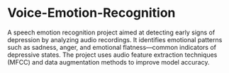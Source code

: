 # Voice-Emotion-Recognition
A speech emotion recognition project aimed at detecting early signs of depression by analyzing audio recordings. It identifies emotional patterns such as sadness, anger, and emotional flatness—common indicators of depressive states. The project uses audio feature extraction techniques (MFCC) and data augmentation methods to improve model accuracy.
